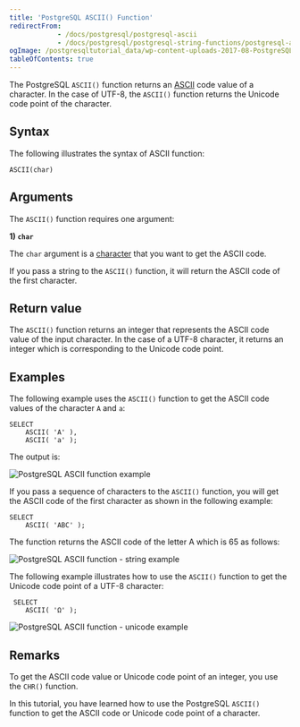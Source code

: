 ```yaml
---
title: 'PostgreSQL ASCII() Function'
redirectFrom:
            - /docs/postgresql/postgresql-ascii 
            - /docs/postgresql/postgresql-string-functions/postgresql-ascii
ogImage: /postgresqltutorial_data/wp-content-uploads-2017-08-PostgreSQL-ASCII-function-example.png
tableOfContents: true
---
```


The PostgreSQL `ASCII()` function returns an [ASCII](https://en.wikipedia.org/wiki/ASCII) code value of a character. In the case of UTF-8, the `ASCII()` function returns the Unicode code point of the character.

## Syntax

The following illustrates the syntax of ASCII function:

```
ASCII(char)
```

## Arguments

The `ASCII()` function requires one argument:

**1) `char`**

The `char` argument is a [character](/docs/postgresql/postgresql-char-varchar-text) that you want to get the ASCII code.

If you pass a string to the `ASCII()` function, it will return the ASCII code of the first character.

## Return value

The `ASCII()` function returns an integer that represents the ASCII code value of the input character. In the case of a UTF-8 character, it returns an integer which is corresponding to the Unicode code point.

## Examples

The following example uses the `ASCII()` function to get the ASCII code values of the character `A` and `a`:

```
SELECT
    ASCII( 'A' ),
    ASCII( 'a' );
```

The output is:

![PostgreSQL ASCII function example](/postgresqltutorial_data/wp-content-uploads-2017-08-PostgreSQL-ASCII-function-example.png)

If you pass a sequence of characters to the `ASCII()` function, you will get the ASCII code of the first character as shown in the following example:

```
SELECT
    ASCII( 'ABC' );
```

The function returns the ASCII code of the letter A which is 65 as follows:

![PostgreSQL ASCII function - string example](/postgresqltutorial_data/wp-content-uploads-2017-08-PostgreSQL-ASCII-function-string-example.png)

The following example illustrates how to use the `ASCII()` function to get the Unicode code point of a UTF-8 character:

```
 SELECT
    ASCII( 'Ω' );
```

![PostgreSQL ASCII function - unicode example](/postgresqltutorial_data/wp-content-uploads-2017-08-PostgreSQL-ASCII-function-unicode-example.png)

## Remarks

To get the ASCII code value or Unicode code point of an integer, you use the `CHR()` function.

In this tutorial, you have learned how to use the PostgreSQL `ASCII()` function to get the ASCII code or Unicode code point of a character.

